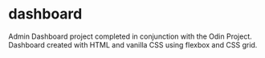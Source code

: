 # dashboard
Admin Dashboard project completed in conjunction with the Odin Project. Dashboard created with HTML and vanilla CSS using flexbox and CSS grid. 